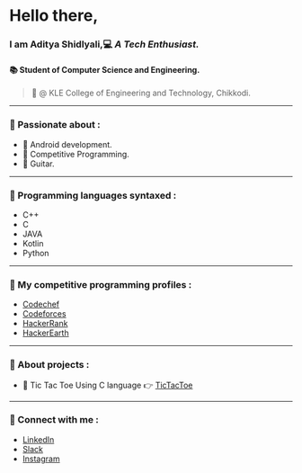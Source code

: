 <!--Introduction-->
# Hello there,
### I am Aditya Shidlyali,:computer: *__A Tech Enthusiast.__*
#### :books: Student of Computer Science and Engineering.
> :school: @ KLE College of Engineering and Technology, Chikkodi.

---

<!--Interests-->
### :mag_right: Passionate about :
* :iphone: Android development.
* :running: Competitive Programming.
* :guitar: Guitar.

---

<!--My skills-->
### :wrench: Programming languages syntaxed :
* C++
* C
* JAVA
* Kotlin
* Python

---

<!--Competitive Programming Profiles-->
### :dart: My competitive programming profiles :
* [Codechef](https://www.codechef.com/users/aditya_s_2000 "aditya_s_2000")
* [Codeforces](https://codeforces.com/profile/aditya_s_2000 "aditya_s_2000")
* [HackerRank](https://www.hackerrank.com/adi_s_2000 "adi_s_2000")
* [HackerEarth](https://www.hackerearth.com/@adi_s_2000 "adi_s_2000")

---

### :game_die: About projects :
* :round_pushpin: Tic Tac Toe Using C language :point_right: [TicTacToe](https://github.com/AdityaShidlyali/Tic_Tac_Toe_using_C "Tic Tac Toe")

---

<!--Social Media Info-->
### :e-mail: Connect with me :
* [LinkedIn](https://www.linkedin.com/in/aditya-shidlyali/ "LinkedIn Aditya Shidlyali")
* [Slack](https://app.slack.com/client/T010RNAAVHP/C010Q94FBGB/user_profile/U013LQE2JQ6 "Slack Aditya Shidlyali")
* [Instagram](https://www.instagram.com/striver_adi/ "Striver Adi")
